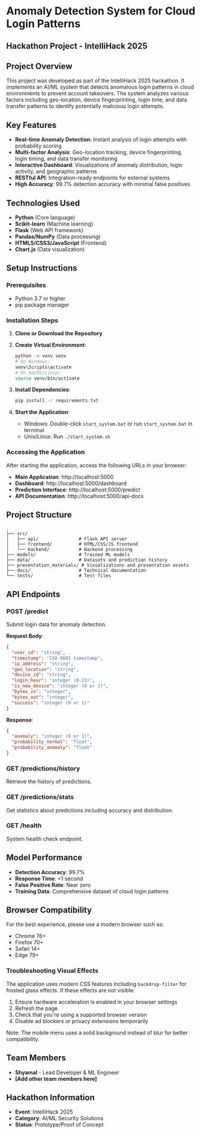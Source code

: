 # Anomaly Detection System for Cloud Login Patterns

## Hackathon Project - IntelliHack 2025

## Project Overview
This project was developed as part of the IntelliHack 2025 hackathon. It implements an AI/ML system that detects anomalous login patterns in cloud environments to prevent account takeovers. The system analyzes various factors including geo-location, device fingerprinting, login time, and data transfer patterns to identify potentially malicious login attempts.

## Key Features
- **Real-time Anomaly Detection**: Instant analysis of login attempts with probability scoring
- **Multi-factor Analysis**: Geo-location tracking, device fingerprinting, login timing, and data transfer monitoring
- **Interactive Dashboard**: Visualizations of anomaly distribution, login activity, and geographic patterns
- **RESTful API**: Integration-ready endpoints for external systems
- **High Accuracy**: 99.7% detection accuracy with minimal false positives

## Technologies Used
- **Python** (Core language)
- **Scikit-learn** (Machine learning)
- **Flask** (Web API framework)
- **Pandas/NumPy** (Data processing)
- **HTML5/CSS3/JavaScript** (Frontend)
- **Chart.js** (Data visualization)

## Setup Instructions

### Prerequisites
- Python 3.7 or higher
- pip package manager

### Installation Steps
1. **Clone or Download the Repository**
2. **Create Virtual Environment**:
   ```bash
   python -m venv venv
   # On Windows:
   venv\Scripts\activate
   # On macOS/Linux:
   source venv/bin/activate
   ```

3. **Install Dependencies**:
   ```bash
   pip install -r requirements.txt
   ```

4. **Start the Application**:
   - Windows: Double-click `start_system.bat` or run `start_system.bat` in terminal
   - Unix/Linux: Run `./start_system.sh`

### Accessing the Application
After starting the application, access the following URLs in your browser:
- **Main Application**: http://localhost:5000
- **Dashboard**: http://localhost:5000/dashboard
- **Prediction Interface**: http://localhost:5000/predict
- **API Documentation**: http://localhost:5000/api-docs

## Project Structure
```
.
├── src/
│   ├── api/               # Flask API server
│   ├── frontend/          # HTML/CSS/JS frontend
│   └── backend/           # Backend processing
├── models/                # Trained ML models
├── data/                  # Datasets and prediction history
├── presentation_materials/ # Visualizations and presentation assets
├── docs/                  # Technical documentation
└── tests/                 # Test files
```

## API Endpoints

### POST /predict
Submit login data for anomaly detection.

**Request Body**:
```json
{
  "user_id": "string",
  "timestamp": "ISO 8601 timestamp",
  "ip_address": "string",
  "geo_location": "string",
  "device_id": "string",
  "login_hour": "integer (0-23)",
  "is_new_device": "integer (0 or 1)",
  "bytes_in": "integer",
  "bytes_out": "integer",
  "success": "integer (0 or 1)"
}
```

**Response**:
```json
{
  "anomaly": "integer (0 or 1)",
  "probability_normal": "float",
  "probability_anomaly": "float"
}
```

### GET /predictions/history
Retrieve the history of predictions.

### GET /predictions/stats
Get statistics about predictions including accuracy and distribution.

### GET /health
System health check endpoint.

## Model Performance
- **Detection Accuracy**: 99.7%
- **Response Time**: <1 second
- **False Positive Rate**: Near zero
- **Training Data**: Comprehensive dataset of cloud login patterns

## Browser Compatibility
For the best experience, please use a modern browser such as:
- Chrome 76+
- Firefox 70+
- Safari 14+
- Edge 79+

### Troubleshooting Visual Effects
The application uses modern CSS features including `backdrop-filter` for frosted glass effects. If these effects are not visible:

1. Ensure hardware acceleration is enabled in your browser settings
2. Refresh the page
3. Check that you're using a supported browser version
4. Disable ad blockers or privacy extensions temporarily

Note: The mobile menu uses a solid background instead of blur for better compatibility.

## Team Members
- **Shyamal** - Lead Developer & ML Engineer
- **[Add other team members here]**

## Hackathon Information
- **Event**: IntelliHack 2025
- **Category**: AI/ML Security Solutions
- **Status**: Prototype/Proof of Concept